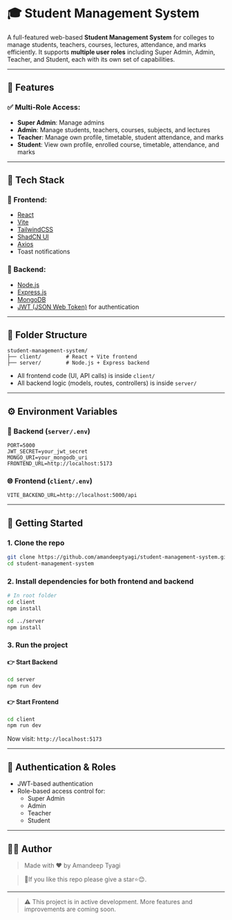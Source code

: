 # 🎓 Student Management System

A full-featured web-based **Student Management System** for colleges to manage students, teachers, courses, lectures, attendance, and marks efficiently. It supports **multiple user roles** including Super Admin, Admin, Teacher, and Student, each with its own set of capabilities.

---

## 🧾 Features

### ✅ Multi-Role Access:
- **Super Admin**: Manage admins
- **Admin**: Manage students, teachers, courses, subjects, and lectures
- **Teacher**: Manage own profile, timetable, student attendance, and marks
- **Student**: View own profile, enrolled course, timetable, attendance, and marks

---

## 🧰 Tech Stack

### 🔹 Frontend:
- [React](https://reactjs.org/)
- [Vite](https://vitejs.dev/)
- [TailwindCSS](https://tailwindcss.com/)
- [ShadCN UI](https://ui.shadcn.com/)
- [Axios](https://axios-http.com/)
- Toast notifications

### 🔹 Backend:
- [Node.js](https://nodejs.org/)
- [Express.js](https://expressjs.com/)
- [MongoDB](https://www.mongodb.com/)
- [JWT (JSON Web Token)](https://jwt.io/) for authentication

---

## 📁 Folder Structure

```
student-management-system/
├── client/        # React + Vite frontend
├── server/        # Node.js + Express backend
```

- All frontend code (UI, API calls) is inside `client/`
- All backend logic (models, routes, controllers) is inside `server/`

---

## ⚙️ Environment Variables

### 🔐 Backend (`server/.env`)
```env
PORT=5000
JWT_SECRET=your_jwt_secret
MONGO_URI=your_mongodb_uri
FRONTEND_URL=http://localhost:5173
```

### 🌐 Frontend (`client/.env`)
```env
VITE_BACKEND_URL=http://localhost:5000/api
```

---

## 🚀 Getting Started

### 1. Clone the repo
```bash
git clone https://github.com/amandeeptyagi/student-management-system.git
cd student-management-system
```

### 2. Install dependencies for both frontend and backend
```bash
# In root folder
cd client
npm install

cd ../server
npm install
```

### 3. Run the project

#### 👉 Start Backend
```bash
cd server
npm run dev
```

#### 👉 Start Frontend
```bash
cd client
npm run dev
```

Now visit: `http://localhost:5173`

---

## 🔐 Authentication & Roles

- JWT-based authentication
- Role-based access control for:
  - Super Admin
  - Admin
  - Teacher
  - Student

---

## 👨‍💻 Author

> Made with ❤️ by Amandeep Tyagi

>🙏If you like this repo please give a star⭐😊.  


---

> ⚠️ This project is in active development. More features and improvements are coming soon.

